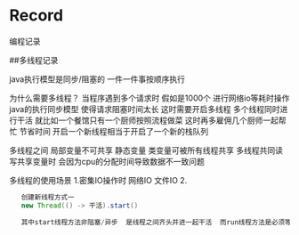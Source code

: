 # Record
编程记录

##多线程记录

java执行模型是同步/阻塞的 一件一件事按顺序执行

为什么需要多线程？
当程序遇到多个请求时 假如是1000个 进行网络io等耗时操作  java的执行同步模型 使得请求阻塞时间太长 
这时需要开启多线程 多个线程同时进行干活 就比如一个餐馆只有一个厨师按照流程做菜 这时再多雇佣几个厨师一起帮忙 节省时间
开启一个新线程相当于开启了一个新的栈队列

多线程之间 局部变量不可共享  静态变量 类变量可被所有线程共享
多线程共同读写共享变量时 会因为cpu的分配时间导致数据不一致问题

多线程的使用场景
1.密集IO操作时 网络IO 文件IO
2.

```java
   创建新线程方式一
   new Thread(() -> 干活).start() 
   
   其中start线程方法非阻塞/异步  是线程之间齐头并进一起干活  而run线程方法是必须等调用此方法啊的线程执行完毕才能往下执行 同步
```
